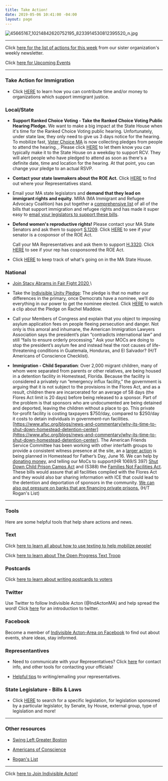 ```yaml
---
title: Take Action!
date: 2019-05-06 10:41:00 -04:00
layout: page
---
```


![45665167_10214842620752195_8233914530812395520_n.jpg](/uploads/45665167_10214842620752195_8233914530812395520_n.jpg)

---

Click [here for the list of actions for this week](https://docs.google.com/document/d/1c9noDp4crDN3kzDnXp6owDDsxNlR2XBBRXVmY0e4UxQ/edit?ts=5a5e9634) from our sister organization's weekly newsletter.

Click [here for Upcoming Events](http://www.indivisibleacton.org/events/upcoming-events.html)

---

### Take Action for Immigration

* Click [HERE](http://www.indivisibleacton.org/events/support-immigration-justice.html) to learn how you can contribute time and/or money to organizations which support immigrant justice.

### Local/State

* **Support Ranked Choice Voting - Take the Ranked Choice Voting Public Hearing Pledge.** We want to make a big impact at the State House when it's time for the Ranked Choice Voting public hearing. Unfortunately, under state law, they only need to give us 3 days notice for the hearing. To mobilize fast, [Voter Choice MA](https://u1584542.ct.sendgrid.net/mpss/c/DwE/ni0YAA/t.2rz/_kZsxCUeRUe-S5X2e7jKfQ/h13/eAc2-2B5JiIBe4Rx1zyL0vRFZ-2BCAy5NzuyrMQ4Uat-2FTWSv9St6JZSxWQsg1QARQ9n3kgJ8DWf38uwiC6mfIgGNW-2BQw1jHYaJaqz1nKHYmr862F9vzhSxZK81aZUfHbvwo8NHeDeAznLWTywufkiJg06Gyg-2FuE7Y3QU9CGwbU-2BtCF1DfnmX2Pz7KeDwYRM1J7wyc6-2BwzzpmnPjDsEIi3ZSuws1b31QE62dR7K5kfQNzfG84aqmRc89wA6LkSJS8U7RMJte132fcUM3o-2BxEUWYktwg5h5rjDZPhS1e6LivNM25E6TehZ5WpLHxqCnMD4W8DX5qcGK-2FXXjpV4wmFP34medyY3oY-2FIQdS-2BhD9lcVk6qvT-2BNLAeyTBy1FGWVqRK2tsqWNTIKviNqu3jsCR5Zp6LJw-3D-3D) is now collecting pledges from people to attend the hearing.[ ](https://u1584542.ct.sendgrid.net/mpss/c/DwE/ni0YAA/t.2rz/_kZsxCUeRUe-S5X2e7jKfQ/h14/eAc2-2B5JiIBe4Rx1zyL0vRFZ-2BCAy5NzuyrMQ4Uat-2FTWSv9St6JZSxWQsg1QARQ9n3kgJ8DWf38uwiC6mfIgGNW-2BQw1jHYaJaqz1nKHYmr861UXI1A84E5Y1gn6bu9NCQijyW3FZgroCCi5kmCfXd9lNJVM1LBJd-2F2VU-2F-2BsNxlaPs3ux7EZH0alx8gQwiVo4n4ys5gurBlHnQuhB7QJQ7YkOatmWrCkr2juGCeGfR-2FO6MPjR4I06xLzoOpgRV8aJ56eUiLUtnvPFxBkWAAXs9oYgs9EiQO3Gnf66ShdFy3fraxWsrP26vrxjtxAJ-2FHCN6O7Pvvk-2BMpB966fF1PmxI1A3c2bjJbB7wHrUZPQcTJmUvKhE5dtAbRZT6lpzv9qLlU7AWGiwWdI60F6eXBSjjkcA-3D-3D).  Please click [HERE](https://u1584542.ct.sendgrid.net/mpss/c/DwE/ni0YAA/t.2rz/_kZsxCUeRUe-S5X2e7jKfQ/h15/eAc2-2B5JiIBe4Rx1zyL0vRFZ-2BCAy5NzuyrMQ4Uat-2FTWSv9St6JZSxWQsg1QARQ9n3kgJ8DWf38uwiC6mfIgGNW-2BQw1jHYaJaqz1nKHYmr860zAAsGvtpz8Mv8dohhEWQKFlc25tCWaiJEve75l44xwt-2FQYQPvf4fK-2B8O0dFkJqyeLSOJdhZe-2BWl5uZuJWl7jQShUWOh12yG-2Fz0YWaVPzG0GaPWEQqx45AOpVCl9w7bdTelXQ9Ovt69tlEwL0Rub-2FJ-2FKBeT3RZUkbiRl-2BfCWPicaeACJMGJqU2Yo7OwKYiOHGV2q25NAsPXNEfwbkeXDGlPOV8jLEBw3CpHwKqIWE26I1b0OaZI05HFqYd7UQyYNOX3HBbQspzY-2FIlo-2F3qhFH5gnuDcXAE3H9nMFy9UEozJQ-3D-3D) to let them know you can typically make it to the State House on a weekday to support RCV. They will alert people who have pledged to attend as soon as there's a definite date, time and location for the hearing. At that point, you can change your pledge to an actual RSVP.

* **Contact your state lawmakers about the ROE Act.** Click [HERE](https://www.plannedparenthoodaction.org/planned-parenthood-advocacy-fund-massachusetts-inc/issues/roe-act/roe-act-cosponsors?fbclid=IwAR3q0MsBefpFWEW9kq8vl7sAzzeRyE0iTAZDauZjxpP9ocIvGDyvEDc_CLQ) to find out where your Representatives stand.

* Email your MA state legislators and **demand that they lead on immigrant rights and equity**. MIRA (MA Immigrant and Refugee Advocacy Coalition) has put together a [comprehensive list](https://mailchi.mp/miracoalition/action-alert-lets-build-momentum-for-our-2019-priority-bills?e=baa65bb0e1&link_id=16&can_id=9a7cc198611ac2a74f284fdda8e14f7e) of all of the bills that support immigration and refugee rights and has made it super easy to [email your legislators to support these bills](https://p2a.co/96apnIc?link_id=17&can_id=9a7cc198611ac2a74f284fdda8e14f7e).


* **Defend women's reproductive rights!** Please contact your MA State Senators and ask them to support [S.1209](https://malegislature.gov/Bills/191/SD109).  Click [HERE](https://www.plannedparenthoodaction.org/planned-parenthood-advocacy-fund-massachusetts-inc/issues/roe-act/roe-act-cosponsors) to see if your senator is a cosponsor of the ROE Act.

  Call your MA Representatives and ask them to support [H.3320](https://malegislature.gov/Bills/191/H3320).  Click [HERE](https://www.plannedparenthoodaction.org/planned-parenthood-advocacy-fund-massachusetts-inc/issues/roe-act/roe-act-cosponsors#house) to see if your rep has cosponsored the ROE Act.

* Click [HERE](https://www.actonmass.org) to keep track of what's going on in the MA State House.

### National

* [Join Stacy Abrams in Fair Fight 2020  ](https://fairfight.com/fair-fight-2020/)\

* Take the [Indivisible Unity Pledge](http://pledge.indivisible.org): The pledge is that no matter our differences in the primary, once Democrats have a nominee, we’ll do everything in our power to get the nominee elected.  Click [HERE](https://www.youtube.com/watch?v=HojK7c7X3WE&link_id=18&can_id=9a7cc198611ac2a74f284fdda8e14f7e&source=email-2019-5-7-indivisible-acton-weekly-newsletter&email_referrer=email_540613&email_subject=2019-5-7-indivisible-acton-weekly-newsletter) to watch a clip about the Pledge on Rachel Maddow.


* Call your Members of Congress and explain that you object to imposing asylum application fees on people fleeing persecution and danger. Not only is this amoral and inhumane, the American Immigration Lawyers Association says the president’s plan “contradicts international law” and still “fails to ensure orderly processing.” Ask your MOCs are doing to stop the president’s asylum fee and instead heal the root causes of life-threatening conditions in Guatemala, Honduras, and El Salvador? (H/T Americans of Conscience Checklist).

* **Immigration - Child Separation**:   Over 2,000 migrant children, many of whom were separated from parents or other relatives, are being housed in a detention facility in Homestead, Florida.  Because the facility is considered a privately run “emergency influx facility,” the government is arguing that it is not subject to the provisions in the Flores Act, and as a result, children there are incarcerated for an average of 58 days (the Flores Act limit is 20 days) before being released to a sponsor. Part of the problem is that sponsors who are undocumented are being detained and deported, leaving the children without a place to go. This private for-profit facility is costing taxpayers $750/day, compared to $250/day it costs to detain individuals in government-run facilities. [https://www.afsc.org/blogs/news-and-commentary/why-its-time-to-shut-down-homestead-detention-center](https://www.afsc.org/blogs/news-and-commentary/why-its-time-to-shut-down-homestead-detention-center). The American Friends Service Committee has been working with other interfaith groups to provide a consistent witness presence at the site, an a [larger action](https://migrantjustice.afsc.org/) is being planned in Homestead for Father’s Day, June 16.  We can help by [donating money](https://www.gofundme.com/witness-tornillo-homestead?fbclid=IwAR18JFq_n9Xa16N6REQqsYk6o6sfI3rooJorD8-xeYgCjeOhNcDb20j5ev0), and telling our MoCs to support(HR 1069/S 397) [Shut Down Child Prison Camps Act](https://www.congress.gov/bill/116th-congress/house-bill/1069) and (S388) the [Families Not Facilities Act](https://www.congress.gov/bill/116th-congress/senate-bill/388?q=%7B%22search%22%3A%5B%22S388%22%5D%7D&s=5&r=1).  These bills would assure that all facilities complied with the Flores Act and they would also bar sharing information with ICE that could lead to the detention and deportation of sponsors in the community.  [We can also put pressure on banks that are financing private prisons.](https://www.miamiherald.com/news/local/immigration/article230326379.html?fbclid=IwAR13fQmVWSd8Q09dJVNaRxEfdEwjSv1UPoA_9NspW5ZYTHIBuTSy7PLu12w)  (H/T Rogan's List)

---

### Tools

Here are some helpful tools that help share actions and news.

### Text

Click [here to learn all about how to use texting to help mobilize people!](https://docs.google.com/document/d/1PvjgTv0y5wthNdlEJeMkg6K3hE4HOoeRAgTfFO2PSQM)

Click [here to learn about The Open Progress Text Troop](https://www.openprogress.com/text-troop)

### Postcards

Click [here to learn about writing postcards to voters](http://www.postcardstovoters.org)

### Twitter

Use Twitter to follow Indivisible Acton (@IndActonMA) and help spread the word!  Click [here](https://drive.google.com/file/d/0BwLIGG6Uwnr_Y0h2a3EwS0hiWTF6dHNkLXR1OUZMOGhibHpr/view) for an  introduction to twitter.

### Facebook

Become a member of [Indivisible Acton-Area on Facebook](https://www.facebook.com/groups/indivisibleacton) to find out about events, share ideas, stay informed.

### Representantives

* Need to communicate with your Representatives?  Click [here](http://www.indivisibleacton.org/2018-ma-state-primary.html) for contact info, and other tools for contacting your officials!

* [Helpful tips](https://docs.google.com/document/d/1vKG49nreg_Y2_xr2dzYfwcPF4KOFvGRoX6caxWKrMUQ/)  to writing/emailing your representatives.

### State Legislature - Bills & Laws

* Click [HERE](https://malegislature.gov/Bills/Search) to search for a specific legislation, for legislation sponsored by a particular legislator, by Senate, by House, external group, type of legislation and more!

---

### Other resources

* [Swing Left Greater Boston](https://swingleftboston.org)

* [Americans of Conscience](https://americansofconscience.com)

* [Rogan's List](http://roganslist.blogspot.com)

---

Click [here to Join Indivisible Acton!](https://actionnetwork.org/forms/join-indivisible-acton?source=direct_link&referrer=group-indivisible-acton)